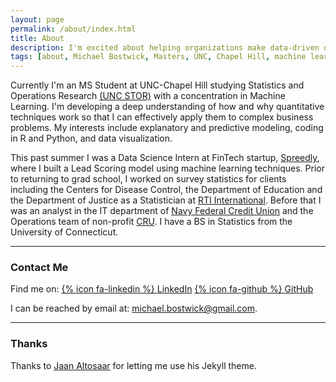 ```yaml
---
layout: page
permalink: /about/index.html
title: About
description: I'm excited about helping organizations make data-driven decisions.
tags: [about, Michael Bostwick, Masters, UNC, Chapel Hill, machine learning, statistics, operations research, STOR]
---
```

Currently I'm an MS Student at UNC-Chapel Hill studying Statistics and Operations Research [(UNC STOR)](http://stat-or.unc.edu) with
a concentration in Machine Learning. I'm developing a deep understanding of how and why quantitative techniques
work so that I can effectively apply them to complex business problems. My interests include explanatory and predictive modeling, coding in 
R and Python, and data visualization.

This past summer I was a Data Science Intern at FinTech startup, [Spreedly](http://spreedly.com), where I built a Lead Scoring model using 
machine learning techniques. Prior to returning to grad school, I worked on survey statistics for clients including the Centers for Disease Control, 
the Department of Education and the Department of Justice as a Statistician at [RTI International](http://rti.org).
Before that I was an analyst in the IT department of [Navy Federal Credit Union](http://navyfederal.org) and the Operations team of
non-profit [CRU](http://www.cru.org). I have a BS in Statistics from the University of Connecticut. 

---

### Contact Me
Find me on: [{% icon fa-linkedin %} LinkedIn](https://www.linkedin.com/in/michaelbostwick1/) [{% icon fa-github %} GitHub](https://github.com/mgbostwick)

I can be reached by email at: [michael.bostwick@gmail.com](mailto:michael.bostwick@gmail.com).


---

### Thanks

Thanks to [Jaan Altosaar](https://github.com/altosaar/jaan.io) for letting me use his Jekyll theme.
